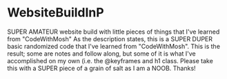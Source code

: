 # WebsiteBuildInP
SUPER AMATEUR website build with little pieces of things that I've learned from "CodeWithMosh"
As the description states, this is a SUPER DUPER basic randomized code that I've learned from "CodeWithMosh". This is the result; some are notes and follow along, but some of it is what I've accomplished on my own (i.e. the @keyframes and h1 class. Please take this with a SUPER piece of a grain of salt as I am a NOOB. Thanks! 
